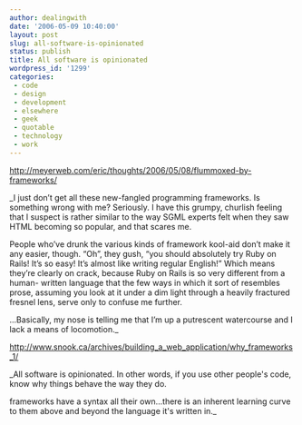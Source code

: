 ```yaml
---
author: dealingwith
date: '2006-05-09 10:40:00'
layout: post
slug: all-software-is-opinionated
status: publish
title: All software is opinionated
wordpress_id: '1299'
categories:
 - code
 - design
 - development
 - elsewhere
 - geek
 - quotable
 - technology
 - work
---
```


http://meyerweb.com/eric/thoughts/2006/05/08/flummoxed-by-frameworks/

_I just don’t get all these new-fangled programming frameworks. Is something
wrong with me? Seriously. I have this grumpy, churlish feeling that I suspect
is rather similar to the way SGML experts felt when they saw HTML becoming so
popular, and that scares me.

People who’ve drunk the various kinds of framework kool-aid don’t make it any
easier, though. “Oh”, they gush, “you should absolutely try Ruby on Rails!
It’s so easy! It’s almost like writing regular English!” Which means they’re
clearly on crack, because Ruby on Rails is so very different from a human-
written language that the few ways in which it sort of resembles prose,
assuming you look at it under a dim light through a heavily fractured fresnel
lens, serve only to confuse me further.

...Basically, my nose is telling me that I’m up a putrescent watercourse and I
lack a means of locomotion._

http://www.snook.ca/archives/building_a_web_application/why_frameworks_1/

_All software is opinionated. In other words, if you use other people's code,
know why things behave the way they do.

frameworks have a syntax all their own...there is an inherent learning curve
to them above and beyond the language it's written in._

